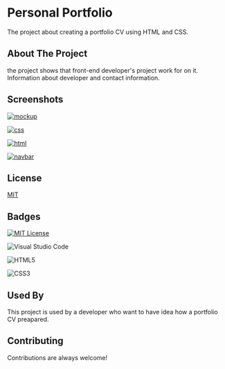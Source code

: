 
# Personal Portfolio
The project about creating a portfolio CV using HTML and CSS.


## About The Project
the project shows that  front-end developer's project work for on it. Information about developer and contact information.
 
## Screenshots

<a href="https://ibb.co/w49vKjc"><img src="https://i.ibb.co/w49vKjc/mockup.png" alt="mockup" border="0"></a>

<a href="https://ibb.co/CbGb0P5"><img src="https://i.ibb.co/CbGb0P5/css.jpg" alt="css" border="0"></a> 

<a href="https://ibb.co/wWBmWHY"><img src="https://i.ibb.co/wWBmWHY/html.png" alt="html" border="0"></a>  

<a href="https://ibb.co/St6WLYr"><img src="https://i.ibb.co/St6WLYr/navbar.jpg" alt="navbar" border="0"></a>


## License

[MIT](https://choosealicense.com/licenses/mit/)


## Badges

[![MIT License](https://img.shields.io/badge/License-MIT-green.svg)](https://choosealicense.com/licenses/mit/)

![Visual Studio Code](https://img.shields.io/badge/Visual%20Studio%20Code-0078d7.svg?style=for-the-badge&logo=visual-studio-code&logoColor=white)

![HTML5](https://img.shields.io/badge/html5-%23E34F26.svg?style=for-the-badge&logo=html5&logoColor=white)

![CSS3](https://img.shields.io/badge/css3-%231572B6.svg?style=for-the-badge&logo=css3&logoColor=white)

## Used By

This project is used by a developer who want to have idea how a portfolio CV preapared. 

## Contributing

Contributions are always welcome!
